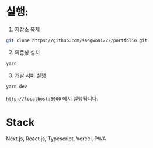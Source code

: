 # 실행:
1. 저장소 복제
``` bash
git clone https://github.com/sangwon1222/portfolio.git
```
2. 의존성 설치
``` bash
yarn 
```
3. 개발 서버 실행
``` bash
yarn dev
``` 


[`http://localhost:3000`](http://localhost:3000) 에서 실행됩니다.

# Stack
Next.js, React.js, Typescript, Vercel, PWA